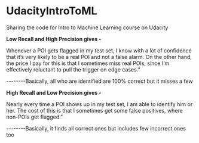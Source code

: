 # UdacityIntroToML
Sharing the code for Intro to Machine Learning course on Udacity

__Low Recall and High Precision gives -__

Whenever a POI gets flagged in my test set, I know with a lot of confidence that it’s very likely to be a real POI and not a false alarm. On the other hand, the price I pay for this is that I sometimes miss real POIs, since I’m effectively reluctant to pull the trigger on edge cases.”

--------Basically, all who are identified are 100% correct but it misses a few


__High Recall and Low Precision gives -__

Nearly every time a POI shows up in my test set, I am able to identify him or her. The cost of this is that I sometimes get some false positives, where non-POIs get flagged.”


--------Basically, it finds all correct ones but includes few incorrect ones too
